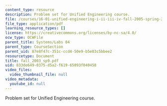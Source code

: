 ```yaml
---
content_type: resource
description: Problem set for Unified Engineering course.
file: /courses/16-01-unified-engineering-i-ii-iii-iv-fall-2005-spring-2006/833de6490375d5a2f61965893f040458_fall_2003_sp9.pdf
file_type: application/pdf
learning_resource_types: []
license: https://creativecommons.org/licenses/by-nc-sa/4.0/
ocw_type: OCWFile
parent_title: Systems/Labs 04
parent_type: CourseSection
parent_uid: 87e8f47c-351c-ccd4-50e9-b5e03c5bbee2
resourcetype: Document
title: fall_2003_sp9.pdf
uid: 833de649-0375-d5a2-f619-65893f040458
video_files:
  video_thumbnail_file: null
video_metadata:
  youtube_id: null
---
```

Problem set for Unified Engineering course.